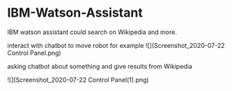 # IBM-Watson-Assistant
IBM watson assistant could search on Wikipedia and more.

interact with chatbot to move robot for example
![](Screenshot_2020-07-22 Control Panel.png)

asking chatbot about something and give results from Wikipedia

![](Screenshot_2020-07-22 Control Panel(1).png)
